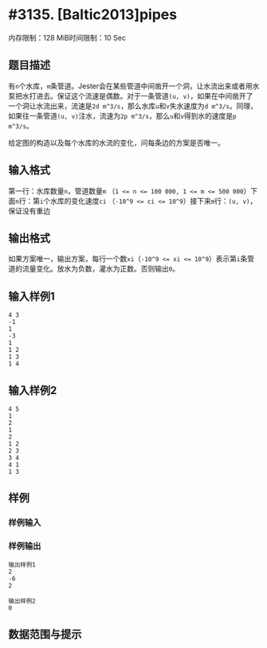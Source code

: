 # #3135. [Baltic2013]pipes

内存限制：128 MiB时间限制：10 Sec

## 题目描述

有`n`个水库，`m`条管道。Jester会在某些管道中间凿开一个洞，让水流出来或者用水泵把水打进去。保证这个流速是偶数。对于一条管道`(u, v)`，如果在中间凿开了一个洞让水流出来，流速是`2d m^3/s`，那么水库`u`和`v`失水速度为`d m^3/s`。同理，如果往一条管道`(u, v)`注水，流速为`2p m^3/s`，那么`u`和`v`得到水的速度是`p m^3/s`。

给定图的构造以及每个水库的水流的变化，问每条边的方案是否唯一。

## 输入格式

第一行：水库数量`n`，管道数量`m` （`1 <= n <= 100 000, 1 <= m <= 500 000`）下面`n`行：第`i`个水库的变化速度`ci` （`-10^9 <= ci <= 10^9`）接下来`m`行：`(u, v)`，保证没有重边

## 输出格式

如果方案唯一，输出方案，每行一个数`xi`（`-10^9 <= xi <= 10^9`）表示第`i`条管道的流量变化。放水为负数，灌水为正数。否则输出`0`。

## 输入样例1

    4 3
    -1
    1
    -3
    1
    1 2
    1 3
    1 4
    

## 输入样例2

    4 5
    1
    2
    1
    2
    1 2
    2 3
    3 4
    4 1
    1 3
    

## 样例

### 样例输入

### 样例输出

    
    输出样例1
    2
    -6
    2
    
    输出样例2
    0
    
    
    

## 数据范围与提示
